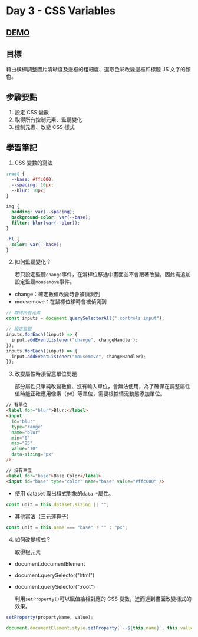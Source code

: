 # Day 3 - CSS Variables

## [DEMO](https://ayating.github.io/JavaScript30/03%20-%20CSS%20Variables/index-done.html)

## 目標

藉由橫桿調整圖片清晰度及邊框的粗細度、選取色彩改變邊框和標題 JS 文字的顏色。

## 步驟要點

1. 設定 CSS 變數
2. 取得所有控制元素、監聽變化
3. 控制元素、改變 CSS 樣式

## 學習筆記

1. CSS 變數的寫法

```css
:root {
  --base: #ffc600;
  --spacing: 10px;
  --blur: 10px;
}

img {
  padding: var(--spacing);
  background-color: var(--base);
  filter: blur(var(--blur));
}

.hl {
  color: var(--base);
}
```

2. 如何監聽變化？

   若只設定監聽`change`事件，在滑桿位移途中畫面並不會跟著改變，因此需追加設定監聽`mousemove`事件。

- change：確定數值改變時會被偵測到
- mousemove：在鼠標位移時會被偵測到

```js
// 取得所有元素
const inputs = document.querySelectorAll(".controls input");

// 設定監聽
inputs.forEach((input) => {
  input.addEventListener("change", changeHandler);
});
inputs.forEach((input) => {
  input.addEventListener("mousemove", changeHandler);
});
```

3.  改變屬性時須留意單位問題

    部分屬性只單純改變數值、沒有輸入單位，會無法使用，為了確保在調整屬性值時能正確應用像素（px）等單位，需要根據情況動態添加單位。

```html
// 有單位
<label for="blur">Blur:</label>
<input
  id="blur"
  type="range"
  name="blur"
  min="0"
  max="25"
  value="10"
  data-sizing="px"
/>

// 沒有單位
<label for="base">Base Color</label>
<input id="base" type="color" name="base" value="#ffc600" />
```

- 使用 dataset 取出樣式對象的`data-*`屬性。

```js
const unit = this.dataset.sizing || "";
```

- 其他寫法（三元運算子）

```js
const unit = this.name === "base" ? "" : "px";
```

4. 如何改變樣式？

   取得根元素

- document.documentElement
- document.querySelector("html")
- document.querySelector(":root")

  利用`setProperty()`可以賦值給相對應的 CSS 變數，進而達到畫面改變樣式的效果。

```js
setProperty(propertyName, value);
```

```js
document.documentElement.style.setProperty(`--${this.name}`, this.value + unit);
```
